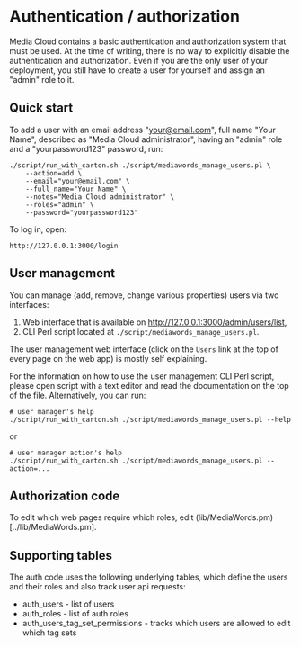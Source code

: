 Authentication / authorization
==============================

Media Cloud contains a basic authentication and authorization system that must be used. At the time of writing, there is no way to explicitly disable the authentication and authorization. Even if you are the only user of your deployment, you still have to create a user for yourself and assign an "admin" role to it.

Quick start
-----------

To add a user with an email address "your@email.com", full name "Your Name",
described as "Media Cloud administrator", having an "admin" role and a
"yourpassword123" password, run:

    ./script/run_with_carton.sh ./script/mediawords_manage_users.pl \
        --action=add \
        --email="your@email.com" \
        --full_name="Your Name" \
        --notes="Media Cloud administrator" \
        --roles="admin" \
        --password="yourpassword123"

To log in, open:

    http://127.0.0.1:3000/login


User management
---------------

You can manage (add, remove, change various properties) users via two
interfaces:

1. Web interface that is available on http://127.0.0.1:3000/admin/users/list,
2. CLI Perl script located at `./script/mediawords_manage_users.pl`.

The user management web interface (click on the `Users` link at the top of every page on the web app)
is mostly self explaining.

For the information on how to use the user management CLI Perl script, please
open script with a text editor and read the documentation on the top of the
file. Alternatively, you can run:

    # user manager's help
    ./script/run_with_carton.sh ./script/mediawords_manage_users.pl --help

or

    # user manager action's help
    ./script/run_with_carton.sh ./script/mediawords_manage_users.pl --action=...

Authorization code
-------------------

To edit which web pages require which roles, edit (lib/MediaWords.pm)[../lib/MediaWords.pm].

Supporting tables
-----------------

The auth code uses the following underlying tables, which define the users and their roles and also track user
api requests:

* auth_users - list of users
* auth_roles - list of auth roles
* auth_users_tag_set_permissions - tracks which users are allowed to edit which tag sets
